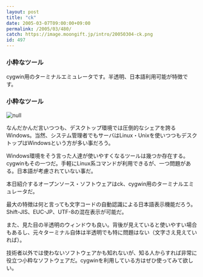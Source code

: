 ```yaml
---
layout: post
title: "ck"
date: 2005-03-07T09:00:00+09:00
permalink: /2005/03/480/
catch: https://image.moongift.jp/intro/20050304-ck.png
id: 497
---
```

### 小粋なツール
  
cygwin用のターミナルエミュレータです。半透明、日本語利用可能が特徴です。  
<!--more-->  

### 小粋なツール
  

![null](https://image.moongift.jp/intro/20050304-ck.png "null")

  

なんだかんだ言いつつも、デスクトップ環境では圧倒的なシェアを誇るWindows。当然、システム管理者でもサーバはLinux・Unixを使いつつもデスクトップはWindowsという方が多い事だろう。

  

Windows環境をそう言った人達が使いやすくなるツールは幾つか存在する。cygwinもその一つだ。手軽にLinux系コマンドが利用できるが、一つ問題がある。日本語が考慮されていない事だ。

  

本日紹介するオープンソース・ソフトウェアはck、cygwin用のターミナルエミュレータだ。

  

最大の特徴は何と言っても文字コードの自動認識による日本語表示機能だろう。Shift-JIS、EUC-JP、UTF-8の混在表示が可能だ。

  

また、見た目の半透明のウィンドウも良い。背後が見えていると使いやすい場合もあるし、元々ターミナル自体は半透明でも特に問題はない（文字さえ見えていれば）。

  

技術者以外では使わないソフトウェアかも知れないが、知る人からすれば非常に役立つ小粋なソフトウェアだ。cygwinを利用している方はぜひ使ってみて欲しい。

